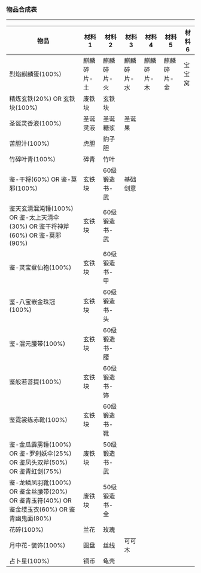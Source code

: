 ### 物品合成表
---
|物品|材料1|材料2|材料3|材料4|材料5|材料6|
| --- | --- | --- | --- |--- |--- |--- |
|烈焰麒麟蛋(100%)|麒麟碎片-土|麒麟碎片-火|麒麟碎片-水|麒麟碎片-木|麒麟碎片-金|宝宝窝|
|精炼玄铁(20%) OR 玄铁块(100%)|废铁块|玄铁块|||||
|圣诞灵香液(100%)|圣诞灵液|圣诞糖浆|圣诞果||||
|苦胆汁(100%)|虎胆|豹子胆|||||
|竹碎叶青(100%)|碎青|竹叶|||||
|鉴-干将(60%) OR  鉴-莫邪(100%)|玄铁块|60级锻造书-武|基础剑意||||
|鉴天玄清混沌锤(100%) OR 鉴-太上天清伞(30%) OR  鉴干将神斧(60%) OR  鉴-莫邪(90%)|玄铁块|60级锻造书-武|||||
|鉴-灵宝登仙袍(100%)|玄铁块|60级锻造书-甲|||||
|鉴-八宝嵌金珠冠(100%)|玄铁块|60级锻造书-头|||||
|鉴-混元腰带(100%)|玄铁块|60级锻造书-腰|||||
|鉴般若菩提(100%)|玄铁块|60级锻造书-饰|||||
|鉴霓裳练赤靴(100%)|玄铁块|60级锻造书-靴|||||
|鉴-金瓜霹雳锤(100%) OR 鉴-罗刹妖伞(25%) OR 鉴凤头双斧(50%) OR 鉴青虹剑(75%)|废铁块|50级锻造书-武|||||
|鉴-龙鳞凤羽靴(100%) OR 鉴金丝腰带(20%) OR 鉴青玉符(40%) OR 鉴金缕玉衣(60%) OR 鉴青幽鬼面(80%)|废铁块|50级锻造书-全|||||
|花碎(100%)|兰花|玫瑰|||||
|月中花-装饰(100%)|圆盘|丝线|可可木||||
|占卜星(100%)|铜币|龟壳|||||
